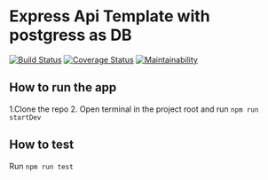 
# Express Api Template with postgress as DB
[![Build Status](https://travis-ci.com/Kyle690/postgressApi.svg?branch=master)](https://travis-ci.com/Kyle690/postgressApi)
[![Coverage Status](https://coveralls.io/repos/github/Kyle690/postgressApi/badge.svg)](https://coveralls.io/github/Kyle690/postgressApi)
[![Maintainability](https://api.codeclimate.com/v1/badges/e77dbe7b186850fd0739/maintainability)](https://codeclimate.com/github/Kyle690/postgressApi/maintainability)

## How to run the app

1.Clone the repo
2. Open terminal in the project root and run `npm run startDev`

## How to test
Run `npm run test`

